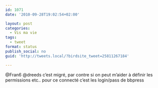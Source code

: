 ```yaml
---
id: 1071
date: '2010-09-28T19:02:54+02:00'

layout: post
categories:
  - Vis ma vie
tags:
  - tweet
format: status
publish_social: no
guid: 'http://tweets.local/?birdsite_tweet=25811267184'

---
```


@Fran6 @dreeds c’est migré, par contre si on peut m’aider à définir les permissions etc.. pour ce connecté c’est les login/pass de bbpress